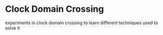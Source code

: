 # Clock Domain Crossing
experiments in clock domain crossing to learn different techniques used to solve it
